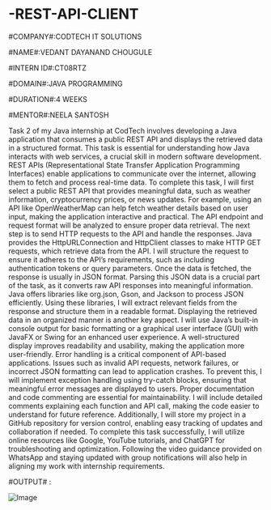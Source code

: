 # -REST-API-CLIENT

#COMPANY#:CODTECH IT SOLUTIONS

#NAME#:VEDANT DAYANAND CHOUGULE

#INTERN ID#:CT08RTZ

#DOMAIN#:JAVA PROGRAMMING

#DURATION#:4 WEEKS

#MENTOR#:NEELA SANTOSH

Task 2 of my Java internship at CodTech involves developing a Java application that consumes a public REST API and displays the retrieved data in a structured format. This task is essential for understanding how Java interacts with web services, a crucial skill in modern software development. REST APIs (Representational State Transfer Application Programming Interfaces) enable applications to communicate over the internet, allowing them to fetch and process real-time data.
To complete this task, I will first select a public REST API that provides meaningful data, such as weather information, cryptocurrency prices, or news updates. For example, using an API like OpenWeatherMap can help fetch weather details based on user input, making the application interactive and practical. The API endpoint and request format will be analyzed to ensure proper data retrieval.
The next step is to send HTTP requests to the API and handle the responses. Java provides the HttpURLConnection and HttpClient classes to make HTTP GET requests, which retrieve data from the API. I will structure the request to ensure it adheres to the API’s requirements, such as including authentication tokens or query parameters.
Once the data is fetched, the response is usually in JSON format. Parsing this JSON data is a crucial part of the task, as it converts raw API responses into meaningful information. Java offers libraries like org.json, Gson, and Jackson to process JSON efficiently. Using these libraries, I will extract relevant fields from the response and structure them in a readable format.
Displaying the retrieved data in an organized manner is another key aspect. I will use Java’s built-in console output for basic formatting or a graphical user interface (GUI) with JavaFX or Swing for an enhanced user experience. A well-structured display improves readability and usability, making the application more user-friendly.
Error handling is a critical component of API-based applications. Issues such as invalid API requests, network failures, or incorrect JSON formatting can lead to application crashes. To prevent this, I will implement exception handling using try-catch blocks, ensuring that meaningful error messages are displayed to users.
Proper documentation and code commenting are essential for maintainability. I will include detailed comments explaining each function and API call, making the code easier to understand for future reference. Additionally, I will store my project in a GitHub repository for version control, enabling easy tracking of updates and collaboration if needed.
To complete this task successfully, I will utilize online resources like Google, YouTube tutorials, and ChatGPT for troubleshooting and optimization. Following the video guidance provided on WhatsApp and staying updated with group notifications will also help in aligning my work with internship requirements.

#OUTPUT# :

![Image](https://github.com/user-attachments/assets/a1b1e85f-cc62-4f34-80d5-45ecb98aef45)
